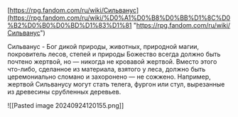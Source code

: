 [https://rpg.fandom.com/ru/wiki/Сильванус](https://rpg.fandom.com/ru/wiki/%D0%A1%D0%B8%D0%BB%D1%8C%D0%B2%D0%B0%D0%BD%D1%83%D1%81 "https://rpg.fandom.com/ru/wiki/Сильванус") 

Сильванус - Бог дикой природы, животных, природной магии, покровитель лесов, степей и природы Божество всегда должно быть почтено жертвой, но — никогда не кровавой жертвой. Вместо этого что-либо, сделанное из материала, взятого у леса, должно быть церемониально сломано и захоронено — не сожжено. Например, жертвой Сильванусу могут стать телега, фургон или стул, вырезанные из древесины срубленных деревьев.

![[Pasted image 20240924120155.png]]
